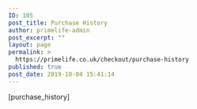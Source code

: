 ```yaml
---
ID: 105
post_title: Purchase History
author: primelife-admin
post_excerpt: ""
layout: page
permalink: >
  https://primelife.co.uk/checkout/purchase-history
published: true
post_date: 2019-10-04 15:41:14
---
```

[purchase_history]